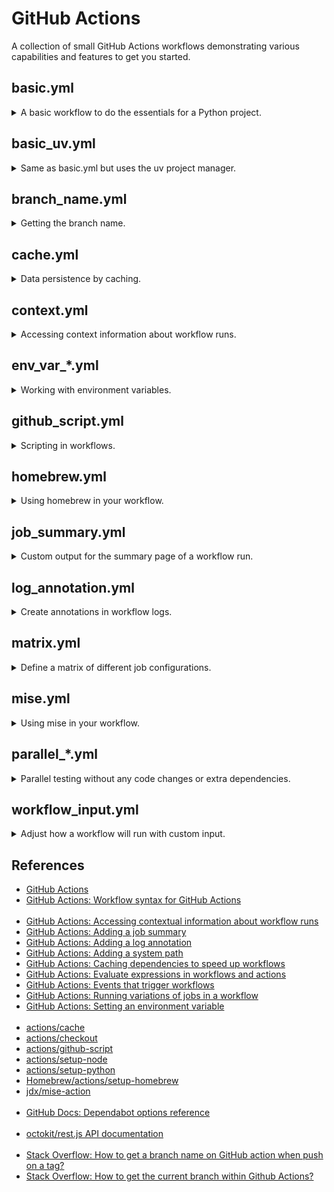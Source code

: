 # GitHub Actions

A collection of small GitHub Actions workflows demonstrating various capabilities and features to get you started.

## basic.yml

<details>

<summary>A basic workflow to do the essentials for a Python project.</summary>

<br/>If you're unfamiliar with GitHub Actions this will help you get started quickly.

- Runs when changes are pushed
- Runs on a schedule
- Can be run manually from the GitHub UI
- Uses `actions/checkout`
- Uses `actions/setup-python` with pip cache
- Installs `requirements.txt` and runs a simple test
- Includes `dependabot.yml` to automatically check for package updates

See the [workflow](.github/workflows/basic.yml).

</details>

## basic_uv.yml

<details>

<summary>Same as basic.yml but uses the uv project manager.</summary>

<br/>

See the [workflow](.github/workflows/basic_uv.yml).

</details>

## branch_name.yml

<details>

<summary>Getting the branch name.</summary>

<br/>This is a common CI operation. Surprisingly, there's no pre-defined way to get it in GitHub Actions.

This demo shows the simplest way without using 3rd party actions or other tools.

It works in most cases, but there are some quirks.

For example, if your commit is tagged this method will return the tag instead of the branch name. See SO link in the references for details.

You may also get an unexpected result depending on the event that triggered the workflow. This demo is set to trigger on `pull_request` and on `push` to illustrate this behavior.

- Shows various `github` context properties that may or may not contain the branch name
- Sets branch name to the top level `env` so it can be accessed by the entire workflow

See the [workflow](.github/workflows/branch_name.yml).

</details>

## cache.yml

<details>

<summary>Data persistence by caching.</summary>

<br/>You can cache files, directories, or a combination of them. If you want to test for a cache hit, keep in mind that it only occurs if it matches the primary cache `key`. A partial match on `restore-keys` is still considered a cache miss.

- Uses `actions/cache`

See the [workflow](.github/workflows/cache.yml).

</details>

## context.yml

<details>

<summary>Accessing context information about workflow runs.</summary>

<br/>You can access various contexts about the workflow run, which can be helpful for debugging workflow errors or bugs. Be careful as it has the potential to output sensitive information.

See the [workflow](.github/workflows/context.yml).

</details>

## env_var_*.yml

<details>

<summary>Working with environment variables.</summary>

<br/>Environment variables and their scopes work as you'd expect in GitHub Actions.

They're also fairly self-contained, so any changes you make are isolated to the job you're in.

One quirk that can cause confusion is the fact that environment variables defined within a step aren't accessible until the next step.

See the workflows:
- [Reading](.github/workflows/env_var_read.yml)
- [Writing](.github/workflows/env_var_write.yml)
- [Passing](.github/workflows/env_var_pass.yml)
- [System PATH](.github/workflows/env_var_path.yml)

</details>

## github_script.yml

<details>

<summary>Scripting in workflows.</summary>

<br/>Easily and quickly write JavaScript in your workflow that uses the GitHub API and the workflow run context. The action includes a pre-authenticated octokit/rest.js client and references to many other useful packages.

- Uses `actions/github-script`

See the [workflow](.github/workflows/github_script.yml).

</details>

## homebrew.yml

<details>

<summary>Using homebrew in your workflow.</summary>

<br/>Leverage the convenience of homebrew to install applications on GitHub Actions runners.

- Uses `Homebrew/actions/setup-homebrew`

See the [workflow](.github/workflows/homebrew.yml).

</details>

## job_summary.yml

<details>

<summary>Custom output for the summary page of a workflow run.</summary>

<br/>You can set custom Markdown for each job so it will be displayed on the summary page of a workflow run. Job summaries support GitHub flavored Markdown, and you can add your Markdown content for a step to the `GITHUB_STEP_SUMMARY` environment file.

When a job finishes, the summaries for all steps in a job are grouped together into a single job summary and are shown on the workflow run summary page. If multiple jobs generate summaries, the job summaries are ordered by job completion time.

Job summaries are isolated between steps and each step is restricted to a maximum size of 1MB. A maximum of 20 job summaries from steps are displayed per job.

See the [workflow](.github/workflows/job_summary.yml).

</details>

## log_annotation.yml

<details>

<summary>Create annotations in workflow logs.</summary>

<br/>You can create `notice`, `warning`, and `error` annotations in your workflow logs. Optionally, they can be associated with a file and even a position within the file. Annotations also show up on the job summary page.

See the [workflow](.github/workflows/log_annotation.yml).

</details>

## matrix.yml

<details>

<summary>Define a matrix of different job configurations.</summary>

<br/>The matrix strategy helps you easily target multiple operating systems and language versions.

- Uses `actions/setup-node`

See the [workflow](.github/workflows/matrix.yml).

</details>

## mise.yml

<details>

<summary>Using mise in your workflow.</summary>

<br/>The polyglot tool version manager.

- Uses `jdx/mise-action`

See the [workflow](.github/workflows/mise.yml).

</details>

## parallel_*.yml

<details>

<summary>Parallel testing without any code changes or extra dependencies.</summary>

<br/>The matrix strategy can be used in a particular way to enable parallel testing for free. This means no code changes and no extra dependencies. The idea is to identify where your tests are and distrubute them across multiple GitHub Actions runners. If your testing framework supports parallel testing, you can use it in combination with this strategy to really go fast!

See the workflows:
- [Directory-level parallel testing](.github/workflows/parallel_dir.yml)
- [File-level parallel testing](.github/workflows/parallel_file.yml)

</details>

## workflow_input.yml

<details>

<summary>Adjust how a workflow will run with custom input.</summary>

<br/>When using the `workflow_dispatch` event, you can optionally specify inputs that are passed to the workflow.

This trigger only receives events when the workflow file is on the default branch. This means you have to merge your changes to `main` or `master` before you can test your inputs. It would be wise to try input changes in a totally separate workflow before merging them into critical workflows.

Also, if the event that triggers the workflow isn't `workflow_dispatch` the input values are empty/null. This is true even if you have default values defined.

See the [workflow](.github/workflows/workflow_input.yml).

</details>

## References

- [GitHub Actions](https://docs.github.com/en/actions)
- [GitHub Actions: Workflow syntax for GitHub Actions](https://docs.github.com/en/actions/writing-workflows/workflow-syntax-for-github-actions)
<br/><br/>
- [GitHub Actions: Accessing contextual information about workflow runs](https://docs.github.com/en/actions/writing-workflows/choosing-what-your-workflow-does/contexts)
- [GitHub Actions: Adding a job summary](https://docs.github.com/en/actions/writing-workflows/choosing-what-your-workflow-does/workflow-commands-for-github-actions#adding-a-job-summary)
- [GitHub Actions: Adding a log annotation](https://docs.github.com/en/actions/writing-workflows/choosing-what-your-workflow-does/workflow-commands-for-github-actions#setting-a-notice-message)
- [GitHub Actions: Adding a system path](https://docs.github.com/en/actions/writing-workflows/choosing-what-your-workflow-does/workflow-commands-for-github-actions#adding-a-system-path)
- [GitHub Actions: Caching dependencies to speed up workflows](https://docs.github.com/en/actions/writing-workflows/choosing-what-your-workflow-does/caching-dependencies-to-speed-up-workflows)
- [GitHub Actions: Evaluate expressions in workflows and actions](https://docs.github.com/en/actions/writing-workflows/choosing-what-your-workflow-does/evaluate-expressions-in-workflows-and-actions)
- [GitHub Actions: Events that trigger workflows](https://docs.github.com/en/actions/writing-workflows/choosing-when-your-workflow-runs/events-that-trigger-workflows)
- [GitHub Actions: Running variations of jobs in a workflow](https://docs.github.com/en/actions/writing-workflows/choosing-what-your-workflow-does/running-variations-of-jobs-in-a-workflow)
- [GitHub Actions: Setting an environment variable](https://docs.github.com/en/actions/writing-workflows/choosing-what-your-workflow-does/workflow-commands-for-github-actions#setting-an-environment-variable)
<br/><br/>
- [actions/cache](https://github.com/actions/cache)
- [actions/checkout](https://github.com/actions/checkout)
- [actions/github-script](https://github.com/actions/github-script)
- [actions/setup-node](https://github.com/actions/setup-node)
- [actions/setup-python](https://github.com/actions/setup-python)
- [Homebrew/actions/setup-homebrew](https://github.com/Homebrew/actions/tree/master/setup-homebrew)
- [jdx/mise-action](https://github.com/jdx/mise-action)
<br/><br/>
- [GitHub Docs: Dependabot options reference](https://docs.github.com/en/code-security/dependabot/working-with-dependabot/dependabot-options-reference)
<br/><br/>
- [octokit/rest.js API documentation](https://octokit.github.io/rest.js)
<br/><br/>
- [Stack Overflow: How to get a branch name on GitHub action when push on a tag?](https://stackoverflow.com/q/63745613)
- [Stack Overflow: How to get the current branch within Github Actions?](https://stackoverflow.com/q/58033366/808678)
